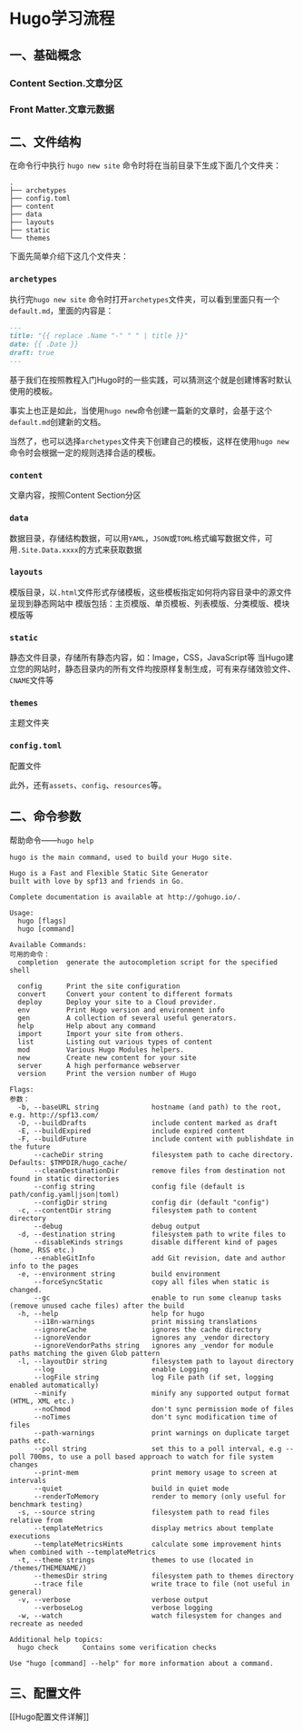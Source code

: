 # Hugo学习流程

## 一、基础概念

### Content Section.文章分区



### Front Matter.文章元数据



## 二、文件结构

在命令行中执行 `hugo new site` 命令时将在当前目录下生成下面几个文件夹：

```
.
├── archetypes
├── config.toml
├── content
├── data
├── layouts
├── static
└── themes
```

下面先简单介绍下这几个文件夹：

### `archetypes`

执行完`hugo new site` 命令时打开`archetypes`文件夹，可以看到里面只有一个`default.md`，里面的内容是：

```markdown
---
title: "{{ replace .Name "-" " " | title }}"
date: {{ .Date }}
draft: true
---
```

基于我们在按照教程入门Hugo时的一些实践，可以猜测这个就是创建博客时默认使用的模板。

事实上也正是如此，当使用`hugo new`命令创建一篇新的文章时，会基于这个`default.md`创建新的文档。

当然了，也可以选择`archetypes`文件夹下创建自己的模板，这样在使用`hugo new`命令时会根据一定的规则选择合适的模板。

### `content`

文章内容，按照Content Section分区

### `data`

数据目录，存储结构数据，可以用`YAML`，`JSON`或`TOML`格式编写数据文件，可用`.Site.Data.xxxx`的方式来获取数据

### `layouts`

模版目录，以`.html`文件形式存储模板，这些模板指定如何将内容目录中的源文件呈现到静态网站中
模版包括：主页模版、单页模板、列表模版、分类模版、模块模版等

### `static`

静态文件目录，存储所有静态内容，如：Image，CSS，JavaScript等
当Hugo建立您的网站时，静态目录内的所有文件均按原样复制生成，可有来存储效验文件、`CNAME`文件等

### `themes`

主题文件夹

### `config.toml`

配置文件



此外，还有`assets`、`config`、`resources`等。



## 二、命令参数

帮助命令——`hugo help` 

```
hugo is the main command, used to build your Hugo site.

Hugo is a Fast and Flexible Static Site Generator
built with love by spf13 and friends in Go.

Complete documentation is available at http://gohugo.io/.

Usage:
  hugo [flags]
  hugo [command]

Available Commands:
可用的命令：
  completion  generate the autocompletion script for the specified shell
  
  config      Print the site configuration
  convert     Convert your content to different formats
  deploy      Deploy your site to a Cloud provider.
  env         Print Hugo version and environment info
  gen         A collection of several useful generators.
  help        Help about any command
  import      Import your site from others.
  list        Listing out various types of content
  mod         Various Hugo Modules helpers.
  new         Create new content for your site
  server      A high performance webserver
  version     Print the version number of Hugo

Flags:
参数：
  -b, --baseURL string             hostname (and path) to the root, e.g. http://spf13.com/
  -D, --buildDrafts                include content marked as draft
  -E, --buildExpired               include expired content
  -F, --buildFuture                include content with publishdate in the future
      --cacheDir string            filesystem path to cache directory. Defaults: $TMPDIR/hugo_cache/
      --cleanDestinationDir        remove files from destination not found in static directories
      --config string              config file (default is path/config.yaml|json|toml)
      --configDir string           config dir (default "config")
  -c, --contentDir string          filesystem path to content directory
      --debug                      debug output
  -d, --destination string         filesystem path to write files to
      --disableKinds strings       disable different kind of pages (home, RSS etc.)
      --enableGitInfo              add Git revision, date and author info to the pages
  -e, --environment string         build environment
      --forceSyncStatic            copy all files when static is changed.
      --gc                         enable to run some cleanup tasks (remove unused cache files) after the build
  -h, --help                       help for hugo
      --i18n-warnings              print missing translations
      --ignoreCache                ignores the cache directory
      --ignoreVendor               ignores any _vendor directory
      --ignoreVendorPaths string   ignores any _vendor for module paths matching the given Glob pattern
  -l, --layoutDir string           filesystem path to layout directory
      --log                        enable Logging
      --logFile string             log File path (if set, logging enabled automatically)
      --minify                     minify any supported output format (HTML, XML etc.)
      --noChmod                    don't sync permission mode of files
      --noTimes                    don't sync modification time of files
      --path-warnings              print warnings on duplicate target paths etc.
      --poll string                set this to a poll interval, e.g --poll 700ms, to use a poll based approach to watch for file system changes
      --print-mem                  print memory usage to screen at intervals
      --quiet                      build in quiet mode
      --renderToMemory             render to memory (only useful for benchmark testing)
  -s, --source string              filesystem path to read files relative from
      --templateMetrics            display metrics about template executions
      --templateMetricsHints       calculate some improvement hints when combined with --templateMetrics
  -t, --theme strings              themes to use (located in /themes/THEMENAME/)
      --themesDir string           filesystem path to themes directory
      --trace file                 write trace to file (not useful in general)
  -v, --verbose                    verbose output
      --verboseLog                 verbose logging
  -w, --watch                      watch filesystem for changes and recreate as needed

Additional help topics:
  hugo check      Contains some verification checks

Use "hugo [command] --help" for more information about a command.
```



## 三、配置文件
[[Hugo配置文件详解]]